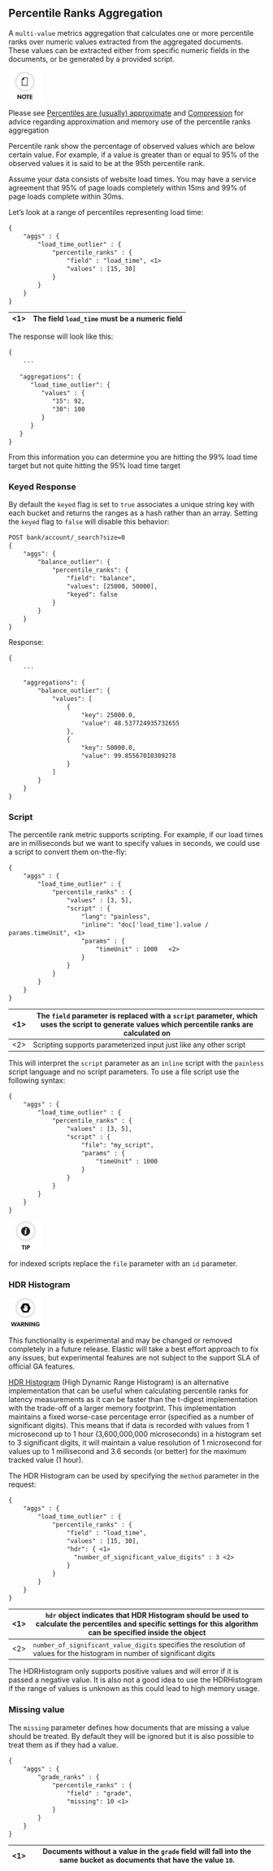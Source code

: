 ## Percentile Ranks Aggregation

A `multi-value` metrics aggregation that calculates one or more percentile ranks over numeric values extracted from the aggregated documents. These values can be extracted either from specific numeric fields in the documents, or be generated by a provided script.

![Note](images/icons/note.png)

Please see [Percentiles are (usually) approximate](search-aggregations-metrics-percentile-aggregation.html#search-aggregations-metrics-percentile-aggregation-approximation) and [Compression](search-aggregations-metrics-percentile-aggregation.html#search-aggregations-metrics-percentile-aggregation-compression) for advice regarding approximation and memory use of the percentile ranks aggregation

Percentile rank show the percentage of observed values which are below certain value. For example, if a value is greater than or equal to 95% of the observed values it is said to be at the 95th percentile rank.

Assume your data consists of website load times. You may have a service agreement that 95% of page loads completely within 15ms and 99% of page loads complete within 30ms.

Let’s look at a range of percentiles representing load time:
    
    
    {
        "aggs" : {
            "load_time_outlier" : {
                "percentile_ranks" : {
                    "field" : "load_time", <1>
                    "values" : [15, 30]
                }
            }
        }
    }

<1>| The field `load_time` must be a numeric field     
---|---  
  
The response will look like this:
    
    
    {
        ...
    
       "aggregations": {
          "load_time_outlier": {
             "values" : {
                "15": 92,
                "30": 100
             }
          }
       }
    }

From this information you can determine you are hitting the 99% load time target but not quite hitting the 95% load time target

### Keyed Response

By default the `keyed` flag is set to `true` associates a unique string key with each bucket and returns the ranges as a hash rather than an array. Setting the `keyed` flag to `false` will disable this behavior:
    
    
    POST bank/account/_search?size=0
    {
        "aggs": {
            "balance_outlier": {
                "percentile_ranks": {
                    "field": "balance",
                    "values": [25000, 50000],
                    "keyed": false
                }
            }
        }
    }

Response:
    
    
    {
        ...
    
        "aggregations": {
            "balance_outlier": {
                "values": [
                    {
                        "key": 25000.0,
                        "value": 48.537724935732655
                    },
                    {
                        "key": 50000.0,
                        "value": 99.85567010309278
                    }
                ]
            }
        }
    }

### Script

The percentile rank metric supports scripting. For example, if our load times are in milliseconds but we want to specify values in seconds, we could use a script to convert them on-the-fly:
    
    
    {
        "aggs" : {
            "load_time_outlier" : {
                "percentile_ranks" : {
                    "values" : [3, 5],
                    "script" : {
                        "lang": "painless",
                        "inline": "doc['load_time'].value / params.timeUnit", <1>
                        "params" : {
                            "timeUnit" : 1000   <2>
                        }
                    }
                }
            }
        }
    }

<1>| The `field` parameter is replaced with a `script` parameter, which uses the script to generate values which percentile ranks are calculated on     
---|---    
<2>| Scripting supports parameterized input just like any other script   
  
This will interpret the `script` parameter as an `inline` script with the `painless` script language and no script parameters. To use a file script use the following syntax:
    
    
    {
        "aggs" : {
            "load_time_outlier" : {
                "percentile_ranks" : {
                    "values" : [3, 5],
                    "script" : {
                        "file": "my_script",
                        "params" : {
                            "timeUnit" : 1000
                        }
                    }
                }
            }
        }
    }

![Tip](images/icons/tip.png)

for indexed scripts replace the `file` parameter with an `id` parameter.

### HDR Histogram

![Warning](images/icons/warning.png)

This functionality is experimental and may be changed or removed completely in a future release. Elastic will take a best effort approach to fix any issues, but experimental features are not subject to the support SLA of official GA features.

[HDR Histogram](https://github.com/HdrHistogram/HdrHistogram) (High Dynamic Range Histogram) is an alternative implementation that can be useful when calculating percentile ranks for latency measurements as it can be faster than the t-digest implementation with the trade-off of a larger memory footprint. This implementation maintains a fixed worse-case percentage error (specified as a number of significant digits). This means that if data is recorded with values from 1 microsecond up to 1 hour (3,600,000,000 microseconds) in a histogram set to 3 significant digits, it will maintain a value resolution of 1 microsecond for values up to 1 millisecond and 3.6 seconds (or better) for the maximum tracked value (1 hour).

The HDR Histogram can be used by specifying the `method` parameter in the request:
    
    
    {
        "aggs" : {
            "load_time_outlier" : {
                "percentile_ranks" : {
                    "field" : "load_time",
                    "values" : [15, 30],
                    "hdr": { <1>
                      "number_of_significant_value_digits" : 3 <2>
                    }
                }
            }
        }
    }

<1>| `hdr` object indicates that HDR Histogram should be used to calculate the percentiles and specific settings for this algorithm can be specified inside the object     
---|---    
<2>| `number_of_significant_value_digits` specifies the resolution of values for the histogram in number of significant digits   
  
The HDRHistogram only supports positive values and will error if it is passed a negative value. It is also not a good idea to use the HDRHistogram if the range of values is unknown as this could lead to high memory usage.

### Missing value

The `missing` parameter defines how documents that are missing a value should be treated. By default they will be ignored but it is also possible to treat them as if they had a value.
    
    
    {
        "aggs" : {
            "grade_ranks" : {
                "percentile_ranks" : {
                    "field" : "grade",
                    "missing": 10 <1>
                }
            }
        }
    }

<1>| Documents without a value in the `grade` field will fall into the same bucket as documents that have the value `10`.     
---|---
